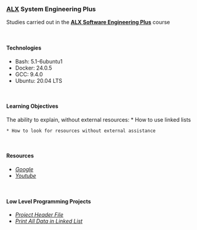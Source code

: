 ### [ALX](https://www.alxafrica.com/) System Engineering Plus

Studies carried out in the **[ALX Software Engineering Plus](https://www.alxafrica.com/software-engineering-plus/)** course

<br />

#### Technologies

* Bash:     5.1-6ubuntu1
* Docker:   24.0.5
* GCC:      9.4.0
* Ubuntu:   20.04 LTS

<br />

#### Learning Objectives

The ability to explain, without external resources:
    * How to use linked lists

    * How to look for resources without external assistance

<br />

#### Resources

* _[Google](https://google.com)_
* _[Youtube](https://youtube.com)_

<br />

#### Low Level Programming Projects

* _[Project Header File](lists.h)_
* _[Print All Data in Linked List](0-print_listint.c)_

<br />
